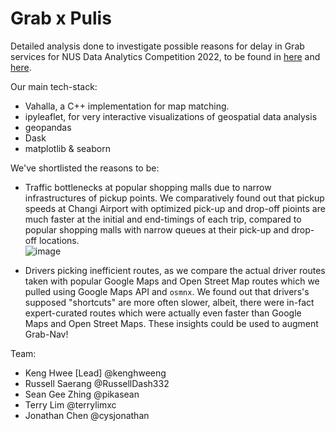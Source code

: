 # Grab x Pulis

Detailed analysis done to investigate possible reasons for delay in Grab services for NUS Data Analytics Competition 2022, to be found in [here](https://github.com/kenghweeng/Grab_The_Pulis/blob/main/final.ipynb) and [here](https://github.com/kenghweeng/Grab_The_Pulis/blob/main/Analyze_Jakarta_Routes.ipynb).

Our main tech-stack:
* Vahalla, a C++ implementation for map matching.
* ipyleaflet, for very interactive visualizations of geospatial data analysis
* geopandas
* Dask
* matplotlib & seaborn

We've shortlisted the reasons to be:
* Traffic bottlenecks at popular shopping malls due to narrow infrastructures of pickup points. We comparatively found out that pickup speeds at Changi Airport with optimized pick-up and drop-off pioints are much faster at the initial and end-timings of each trip, compared to popular shopping malls with narrow queues at their pick-up and drop-off locations. <br>
![image](https://user-images.githubusercontent.com/16697123/153622574-8d30dd89-6626-4ce8-832b-97c49b942035.png)

* Drivers picking inefficient routes, as we compare the actual driver routes taken with popular Google Maps and Open Street Map routes which we pulled using Google Maps API and `osmnx`. We found out that drivers's supposed "shortcuts" are more often slower, albeit, there were in-fact expert-curated routes which were actually even faster than Google Maps and Open Street Maps. These insights could be used to augment Grab-Nav!

Team:
* Keng Hwee [Lead] @kenghweeng
* Russell Saerang @RussellDash332
* Sean Gee Zhing @pikasean
* Terry Lim @terrylimxc
* Jonathan Chen @cysjonathan
